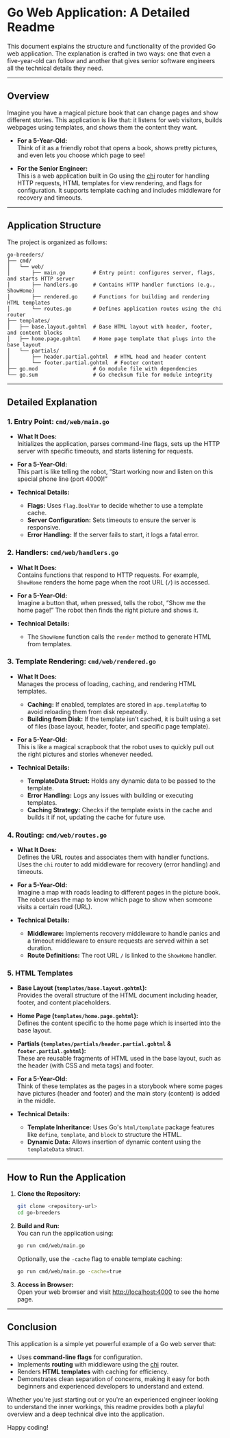 # Go Web Application: A Detailed Readme

This document explains the structure and functionality of the provided Go web application. The explanation is crafted in two ways: one that even a five-year-old can follow and another that gives senior software engineers all the technical details they need.

---

## Overview

Imagine you have a magical picture book that can change pages and show different stories. This application is like that: it listens for web visitors, builds webpages using templates, and shows them the content they want.

- **For a 5-Year-Old:**  
  Think of it as a friendly robot that opens a book, shows pretty pictures, and even lets you choose which page to see!

- **For the Senior Engineer:**  
  This is a web application built in Go using the [chi](https://github.com/go-chi/chi) router for handling HTTP requests, HTML templates for view rendering, and flags for configuration. It supports template caching and includes middleware for recovery and timeouts.

---

## Application Structure

The project is organized as follows:

```
go-breeders/
├── cmd/
│   └── web/
│       ├── main.go         # Entry point: configures server, flags, and starts HTTP server
│       ├── handlers.go     # Contains HTTP handler functions (e.g., ShowHome)
│       ├── rendered.go     # Functions for building and rendering HTML templates
│       └── routes.go       # Defines application routes using the chi router
├── templates/
│   ├── base.layout.gohtml  # Base HTML layout with header, footer, and content blocks
│   ├── home.page.gohtml    # Home page template that plugs into the base layout
│   └── partials/
│       ├── header.partial.gohtml  # HTML head and header content
│       └── footer.partial.gohtml  # Footer content
├── go.mod                  # Go module file with dependencies
└── go.sum                  # Go checksum file for module integrity
```

---

## Detailed Explanation

### 1. Entry Point: `cmd/web/main.go`

- **What It Does:**  
  Initializes the application, parses command-line flags, sets up the HTTP server with specific timeouts, and starts listening for requests.

- **For a 5-Year-Old:**  
  This part is like telling the robot, “Start working now and listen on this special phone line (port 4000)!”

- **Technical Details:**
  - **Flags:** Uses `flag.BoolVar` to decide whether to use a template cache.
  - **Server Configuration:** Sets timeouts to ensure the server is responsive.
  - **Error Handling:** If the server fails to start, it logs a fatal error.

### 2. Handlers: `cmd/web/handlers.go`

- **What It Does:**  
  Contains functions that respond to HTTP requests. For example, `ShowHome` renders the home page when the root URL (`/`) is accessed.

- **For a 5-Year-Old:**  
  Imagine a button that, when pressed, tells the robot, “Show me the home page!” The robot then finds the right picture and shows it.

- **Technical Details:**
  - The `ShowHome` function calls the `render` method to generate HTML from templates.

### 3. Template Rendering: `cmd/web/rendered.go`

- **What It Does:**  
  Manages the process of loading, caching, and rendering HTML templates.

  - **Caching:** If enabled, templates are stored in `app.templateMap` to avoid reloading them from disk repeatedly.
  - **Building from Disk:** If the template isn’t cached, it is built using a set of files (base layout, header, footer, and specific page template).

- **For a 5-Year-Old:**  
  This is like a magical scrapbook that the robot uses to quickly pull out the right pictures and stories whenever needed.

- **Technical Details:**
  - **TemplateData Struct:** Holds any dynamic data to be passed to the template.
  - **Error Handling:** Logs any issues with building or executing templates.
  - **Caching Strategy:** Checks if the template exists in the cache and builds it if not, updating the cache for future use.

### 4. Routing: `cmd/web/routes.go`

- **What It Does:**  
  Defines the URL routes and associates them with handler functions. Uses the `chi` router to add middleware for recovery (error handling) and timeouts.

- **For a 5-Year-Old:**  
  Imagine a map with roads leading to different pages in the picture book. The robot uses the map to know which page to show when someone visits a certain road (URL).

- **Technical Details:**
  - **Middleware:** Implements recovery middleware to handle panics and a timeout middleware to ensure requests are served within a set duration.
  - **Route Definitions:** The root URL `/` is linked to the `ShowHome` handler.

### 5. HTML Templates

- **Base Layout (`templates/base.layout.gohtml`):**  
  Provides the overall structure of the HTML document including header, footer, and content placeholders.
- **Home Page (`templates/home.page.gohtml`):**  
  Defines the content specific to the home page which is inserted into the base layout.

- **Partials (`templates/partials/header.partial.gohtml` & `footer.partial.gohtml`):**  
  These are reusable fragments of HTML used in the base layout, such as the header (with CSS and meta tags) and footer.

- **For a 5-Year-Old:**  
  Think of these templates as the pages in a storybook where some pages have pictures (header and footer) and the main story (content) is added in the middle.

- **Technical Details:**
  - **Template Inheritance:** Uses Go's `html/template` package features like `define`, `template`, and `block` to structure the HTML.
  - **Dynamic Data:** Allows insertion of dynamic content using the `templateData` struct.

---

## How to Run the Application

1. **Clone the Repository:**

   ```bash
   git clone <repository-url>
   cd go-breeders
   ```

2. **Build and Run:**  
   You can run the application using:

   ```bash
   go run cmd/web/main.go
   ```

   Optionally, use the `-cache` flag to enable template caching:

   ```bash
   go run cmd/web/main.go -cache=true
   ```

3. **Access in Browser:**  
   Open your web browser and visit [http://localhost:4000](http://localhost:4000) to see the home page.

---

## Conclusion

This application is a simple yet powerful example of a Go web server that:

- Uses **command-line flags** for configuration.
- Implements **routing** with middleware using the [chi](https://github.com/go-chi/chi) router.
- Renders **HTML templates** with caching for efficiency.
- Demonstrates clean separation of concerns, making it easy for both beginners and experienced developers to understand and extend.

Whether you're just starting out or you're an experienced engineer looking to understand the inner workings, this readme provides both a playful overview and a deep technical dive into the application.

Happy coding!
